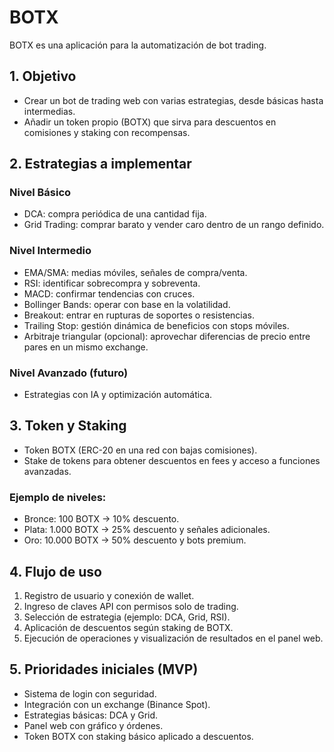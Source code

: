# BOTX

BOTX es una aplicación para la automatización de bot trading.

## 1. Objetivo

*	Crear un bot de trading web con varias estrategias, desde básicas hasta intermedias.
*	Añadir un token propio (BOTX) que sirva para descuentos en comisiones y staking con recompensas.

## 2. Estrategias a implementar

### Nivel Básico

*	DCA: compra periódica de una cantidad fija.
*	Grid Trading: comprar barato y vender caro dentro de un rango definido.

### Nivel Intermedio

*	EMA/SMA: medias móviles, señales de compra/venta.
*	RSI: identificar sobrecompra y sobreventa.
*	MACD: confirmar tendencias con cruces.
*	Bollinger Bands: operar con base en la volatilidad.
*	Breakout: entrar en rupturas de soportes o resistencias.
*	Trailing Stop: gestión dinámica de beneficios con stops móviles.
*	Arbitraje triangular (opcional): aprovechar diferencias de precio entre pares en un mismo exchange.

### Nivel Avanzado (futuro)

*	Estrategias con IA y optimización automática.

## 3. Token y Staking

*	Token BOTX (ERC-20 en una red con bajas comisiones).
*	Stake de tokens para obtener descuentos en fees y acceso a funciones avanzadas.

### Ejemplo de niveles:
*	Bronce: 100 BOTX → 10% descuento.
*	Plata: 1.000 BOTX → 25% descuento y señales adicionales.
*	Oro: 10.000 BOTX → 50% descuento y bots premium.

## 4. Flujo de uso

1.	Registro de usuario y conexión de wallet.
2.	Ingreso de claves API con permisos solo de trading.
3.	Selección de estrategia (ejemplo: DCA, Grid, RSI).
4.	Aplicación de descuentos según staking de BOTX.
5.	Ejecución de operaciones y visualización de resultados en el panel web.

## 5. Prioridades iniciales (MVP)

*	Sistema de login con seguridad.
*	Integración con un exchange (Binance Spot).
*	Estrategias básicas: DCA y Grid.
*	Panel web con gráfico y órdenes.
*	Token BOTX con staking básico aplicado a descuentos.